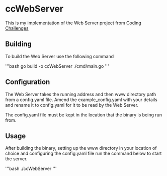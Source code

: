 # ccWebServer

This is my implementation of the Web Server project from [Coding Challenges](https://codingchallenges.fyi/challenges/challenge-webserver)

## Building

To build the Web Server use the following command

'''bash
go build -o ccWebServer ./cmd/main.go
'''

## Configuration

The Web Server takes the running address and then www directory path from a config.yaml file.
Amend the example_config.yaml with your details and rename it to config.yaml for it to be read by the Web Server.

The config.yaml file must be kept in the location that the binary is being run from.

## Usage

After building the binary, setting up the www directory in your location of choice and configuring the config.yaml file run the command below to start the server.

'''bash
./ccWebServer
'''
